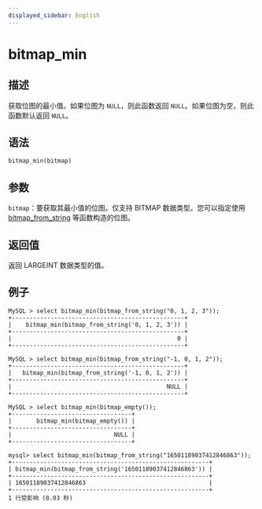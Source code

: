 ```yaml
---
displayed_sidebar: English
---
```


# bitmap_min

## 描述

获取位图的最小值。如果位图为 `NULL`，则此函数返回 `NULL`。如果位图为空，则此函数默认返回 `NULL`。

## 语法

```Haskell
bitmap_min(bitmap)
```

## 参数

`bitmap`：要获取其最小值的位图。仅支持 BITMAP 数据类型。您可以指定使用 [bitmap_from_string](bitmap_from_string.md) 等函数构造的位图。

## 返回值

返回 LARGEINT 数据类型的值。

## 例子

```Plain
MySQL > select bitmap_min(bitmap_from_string("0, 1, 2, 3"));
+-------------------------------------------------+
|    bitmap_min(bitmap_from_string('0, 1, 2, 3')) |
+-------------------------------------------------+
|                                               0 |
+-------------------------------------------------+

MySQL > select bitmap_min(bitmap_from_string("-1, 0, 1, 2"));
+-------------------------------------------------+
|   bitmap_min(bitmap_from_string('-1, 0, 1, 2')) |
+-------------------------------------------------+
|                                            NULL |
+-------------------------------------------------+

MySQL > select bitmap_min(bitmap_empty());
+----------------------------------+
|       bitmap_min(bitmap_empty()) |
+----------------------------------+
|                             NULL |
+----------------------------------+

mysql> select bitmap_min(bitmap_from_string("16501189037412846863"));
+--------------------------------------------------------+
| bitmap_min(bitmap_from_string('16501189037412846863')) |
+--------------------------------------------------------+
| 16501189037412846863                                   |
+--------------------------------------------------------+
1 行受影响 (0.03 秒)